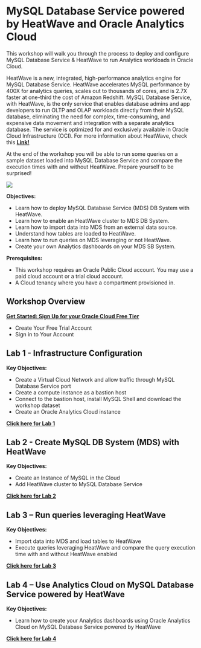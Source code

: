 # MySQL Database Service powered by HeatWave and Oracle Analytics Cloud

This workshop will walk you through the process to deploy and configure MySQL Database Service & HeatWave to run Analytics workloads in Oracle Cloud. 
 
HeatWave is a new, integrated, high-performance analytics engine for MySQL Database Service. HeatWave accelerates MySQL performance by 400X for analytics queries, scales out to thousands of cores, and is 2.7X faster at one-third the cost of Amazon Redshift. MySQL Database Service, with HeatWave, is the only service that enables database admins and app developers to run OLTP and OLAP workloads directly from their MySQL database, eliminating the need for complex, time-consuming, and expensive data movement and integration with a separate analytics database. The service is optimized for and exclusively available in Oracle Cloud Infrastructure (OCI). For more information about HeatWave, check this **[Link!](https://www.oracle.com/ie/mysql/heatwave/)**
 
At the end of the workshop you will be able to run some queries on a sample dataset loaded into MySQL Database Service and compare the execution times with and without HeatWave. Prepare yourself to be surprised! 
 

![](./images/Intro.png)


**Objectives:**

-	Learn how to deploy MySQL Database Service (MDS) DB System with HeatWave.
-	Learn how to enable an HeatWave cluster to MDS DB System.
-	Learn how to import data into MDS from an external data source.
-	Understand how tables are loaded to HeatWave.
-	Learn how to run queries on MDS leveraging or not HeatWave.
-   Create your own Analytics dashboards on your MDS SB System.



**Prerequisites:**
-  This workshop requires an Oracle Public Cloud account. You may use a paid cloud account or a trial cloud account.
-  A Cloud tenancy where you have a compartment provisioned in.
  



## Workshop Overview

**[Get Started: Sign Up for your Oracle Cloud Free Tier](signup/signup.md)**

- Create Your Free Trial Account
- Sign in to Your Account
  

## Lab 1 - Infrastructure Configuration 

**Key Objectives:**
 
-	Create a Virtual Cloud Network and allow traffic through MySQL Database Service port
-	Create a compute instance as a bastion host
-	Connect to the bastion host, install MySQL Shell and download the workshop dataset
-   Create an Oracle Analytics Cloud instance


**[Click here for Lab 1](/infrastructure/infrastructure.md)**


## Lab 2 - Create MySQL DB System (MDS) with HeatWave 

**Key Objectives:**

-  Create an Instance of MySQL in the Cloud
-  Add HeatWave cluster to MySQL Database Service

  
**[Click here for Lab 2](/dbmds/dbmds.md)**


## Lab 3 – Run queries leveraging HeatWave
 
**Key Objectives:**

-  Import data into MDS and load tables to HeatWave
-  Execute queries leveraging HeatWave and compare the query execution time with and without HeatWave enabled
  
**[Click here for Lab 3](/heatwave/heatwave.md)**


## Lab 4 – Use Analytics Cloud on MySQL Database Service powered by HeatWave

**Key Objectives:**

- Learn how to create your Analytics dashboards using Oracle Analytics Cloud on MySQL Database Service powered by HeatWave


**[Click here for Lab 4](/analytics/analytics.md)**